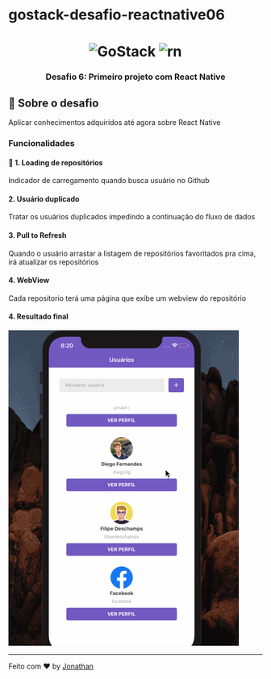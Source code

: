 # gostack-desafio-reactnative06

<h1 align="center">
    <img alt="GoStack" src="https://rocketseat-cdn.s3-sa-east-1.amazonaws.com/bootcamp-header.png" width="200px" />
    <img alt="rn" src="http://www.abolfazlm.com/image/react-native-logo.png" width="200px" />
</h1>

<h3 align="center">
  Desafio 6: Primeiro projeto com React Native
</h3>

## :rocket: Sobre o desafio

Aplicar conhecimentos adquiridos até agora sobre React Native

### Funcionalidades

#### :rocket: 1. Loading de repositórios

Indicador de carregamento quando busca usuário no Github

#### 2. Usuário duplicado

Tratar os usuários duplicados impedindo a continuação do fluxo de dados

#### 3. Pull to Refresh

Quando o usuário arrastar a listagem de repositórios favoritados pra cima, irá atualizar os repositórios

#### 4. WebView

Cada reposítorio terá uma página que exibe um webview do repositório

#### 4. Resultado final

![Alt Text](assets/gifreactnative.gif)

---

Feito com ♥ by [Jonathan](https://www.linkedin.com/in/jonathan-barros-franco)

